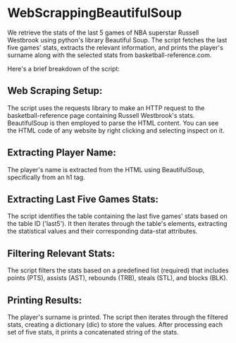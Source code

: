 # WebScrappingBeautifulSoup
We retrieve the stats of the last 5 games of NBA superstar Russell Westbrook using python's library Beautiful Soup. The script fetches the last five games' stats, extracts the relevant information, and prints the player's surname along with the selected stats from basketball-reference.com. 

Here's a brief breakdown of the script:

## Web Scraping Setup:

The script uses the requests library to make an HTTP request to the basketball-reference page containing Russell Westbrook's stats.
BeautifulSoup is then employed to parse the HTML content. You can see the HTML code of any website by right clicking and selecting inspect on it.
## Extracting Player Name:

The player's name is extracted from the HTML using BeautifulSoup, specifically from an h1 tag.
## Extracting Last Five Games Stats:

The script identifies the table containing the last five games' stats based on the table ID ('last5').
It then iterates through the table's <td> elements, extracting the statistical values and their corresponding data-stat attributes.
## Filtering Relevant Stats:

The script filters the stats based on a predefined list (required) that includes points (PTS), assists (AST), rebounds (TRB), steals (STL), and blocks (BLK).
## Printing Results:

The player's surname is printed.
The script then iterates through the filtered stats, creating a dictionary (dic) to store the values.
After processing each set of five stats, it prints a concatenated string of the stats.
